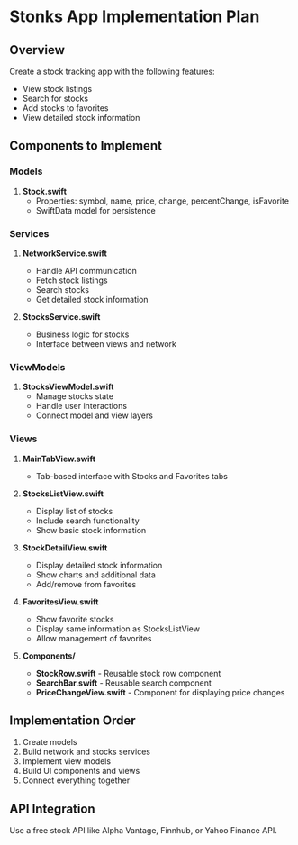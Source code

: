 # Stonks App Implementation Plan

## Overview
Create a stock tracking app with the following features:
- View stock listings
- Search for stocks
- Add stocks to favorites
- View detailed stock information

## Components to Implement

### Models
1. **Stock.swift**
   - Properties: symbol, name, price, change, percentChange, isFavorite
   - SwiftData model for persistence

### Services
1. **NetworkService.swift**
   - Handle API communication
   - Fetch stock listings
   - Search stocks
   - Get detailed stock information

2. **StocksService.swift**
   - Business logic for stocks
   - Interface between views and network

### ViewModels
1. **StocksViewModel.swift**
   - Manage stocks state
   - Handle user interactions
   - Connect model and view layers

### Views
1. **MainTabView.swift**
   - Tab-based interface with Stocks and Favorites tabs

2. **StocksListView.swift**
   - Display list of stocks
   - Include search functionality
   - Show basic stock information

3. **StockDetailView.swift**
   - Display detailed stock information
   - Show charts and additional data
   - Add/remove from favorites

4. **FavoritesView.swift**
   - Show favorite stocks
   - Display same information as StocksListView
   - Allow management of favorites

5. **Components/**
   - **StockRow.swift** - Reusable stock row component
   - **SearchBar.swift** - Reusable search component
   - **PriceChangeView.swift** - Component for displaying price changes

## Implementation Order
1. Create models
2. Build network and stocks services
3. Implement view models
4. Build UI components and views
5. Connect everything together

## API Integration
Use a free stock API like Alpha Vantage, Finnhub, or Yahoo Finance API.